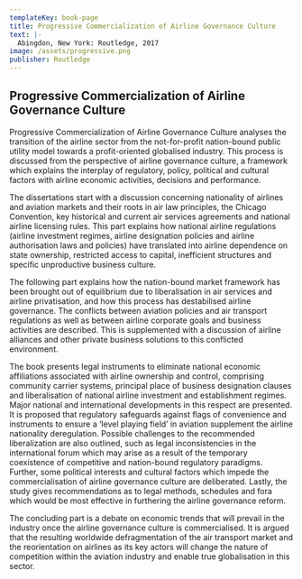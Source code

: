 ```yaml
---
templateKey: book-page
title: Progressive Commercialization of Airline Governance Culture
text: |-
  Abingdon, New York: Routledge, 2017
image: /assets/progressive.png
publisher: Routledge
---
```


## Progressive Commercialization of Airline Governance Culture

Progressive Commercialization of Airline Governance Culture analyses the transition of the airline sector from the not-for-profit nation-bound public utility model towards a profit-oriented globalised industry. This process is discussed from the perspective of airline governance culture, a framework which explains the interplay of regulatory, policy, political and cultural factors with airline economic activities, decisions and performance.

The dissertations start with a discussion concerning nationality of airlines and aviation markets and their roots in air law principles, the Chicago Convention, key historical and current air services agreements and national airline licensing rules. This part explains how national airline regulations (airline investment regimes, airline designation policies and airline authorisation laws and policies) have translated into airline dependence on state ownership, restricted access to capital, inefficient structures and specific unproductive business culture.

The following part explains how the nation-bound market framework has been brought out of equilibrium due to liberalisation in air services and airline privatisation, and how this process has destabilised airline governance. The conflicts between aviation policies and air transport regulations as well as between airline corporate goals and business activities are described. This is supplemented with a discussion of airline alliances and other private business solutions to this conflicted environment. 

The book presents legal instruments to eliminate national economic affiliations associated with airline ownership and control, comprising community carrier systems, principal place of business designation clauses and liberalisation of national airline investment and establishment regimes. Major national and international developments in this respect are presented. It is proposed that regulatory safeguards against flags of convenience and instruments to ensure a ‘level playing field’ in aviation supplement the airline nationality deregulation. Possible challenges to the recommended liberalization are also outlined, such as legal inconsistencies in the international forum which may arise as a result of the temporary coexistence of competitive and nation-bound regulatory paradigms. Further, some political interests and cultural factors which impede the commercialisation of airline governance culture are deliberated. Lastly, the study gives recommendations as to legal methods, schedules and fora which would be most effective in furthering the airline governance reform.

The concluding part is a debate on economic trends that will prevail in the industry once the airline governance culture is commercialised. It is argued that the resulting worldwide defragmentation of the air transport market and the reorientation on airlines as its key actors will change the nature of competition within the aviation industry and enable true globalisation in this sector.
